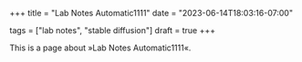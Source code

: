 +++
title = "Lab Notes Automatic1111"
date = "2023-06-14T18:03:16-07:00"

tags = ["lab notes", "stable diffusion"]
draft = true
+++

This is a page about »Lab Notes Automatic1111«.
